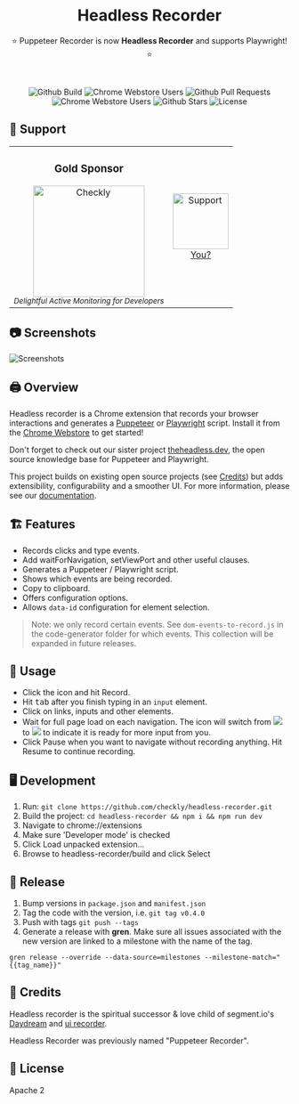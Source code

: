 <p align="center">
   <!-- headless-recorder Logo
     <img src="https://lh3.googleusercontent.com/zuxp6zCZpdSLqMHyr79oL39-phEVSVOYq2mtyBTkyJBc7A8PsWMTkWfofACaPIP-Vm59hutWx2YSFvfDPir9pCozg8g=w128-h128-e365-rj-sc0x00ffffff" /> -->
   <h1 align="center">Headless Recorder</h1>
   <p align="center">     
     ⭐️ Puppeteer Recorder is now <b>Headless Recorder</b> and supports Playwright! ⭐️   
   </p>
   <br/>
   <p align="center" style="align: center;">
      <img src="https://github.com/checkly/headless-recorder/workflows/Lint%20&%20Build%20&%20Test/badge.svg?branch=master" alt="Github Build"/>
      <img src="https://img.shields.io/chrome-web-store/users/djeegiggegleadkkbgopoonhjimgehda?label=Chrome%20Webstore%20-%20Users" alt="Chrome Webstore Users" />
      <img src="https://img.shields.io/github/issues-pr/checkly/headless-recorder?label=PRs" alt="Github Pull Requests" />
      <img src="https://img.shields.io/chrome-web-store/v/djeegiggegleadkkbgopoonhjimgehda?label=Chrome%20Webstore" alt="Chrome Webstore Users" />
      <img src="https://img.shields.io/github/stars/checkly/headless-recorder?label=Stars" alt="Github Stars" />
      <img src="https://img.shields.io/github/license/checkly/headless-recorder?label=License" alt="License" />
   </p>
</p>


<!-- <h2 align="center">Support</h2> -->

## 🙌 Support

<!--sponsors start-->
<table>
  <tbody>
    <tr>
      <td align="center" valign="middle">
        <h3>Gold Sponsor</h3>
        <a href="https://checklyhq.com?utm_source=github&utm_medium=sponsor-logo-github&utm_campaign=headless-recorder" target="_blank">
          <img width="200px" src="chrome-store/checkly-logo.png?raw=true" alt="Checkly" />
        </a><br />
        <i><sub>Delightful Active Monitoring for Developers</sub></i>
      </td>
      <td align="center" valign="middle">
        <a href="mailto:tim@checklyhq.com" target="_blank">
          <img width="100px" src="https://imgur.com/X1gKuY0.png" alt="Support" />
        <br />
        <div>You?</div></a>
      </td>
      <!-- <td align="center" valign="middle">
        <a href="#" target="_blank"></a>
      </td> -->
    </tr><tr></tr>
  </tbody>
</table>
<!--sponsors end-->

## 📷 Screenshots

![Screenshots](src/images/recorder.png)

## 🖨️ Overview

Headless recorder is a Chrome extension that records your browser interactions and generates a
[Puppeteer](http://pptr.dev/) or [Playwright](https://playwright.dev/) script. Install it from the [Chrome Webstore](https://chrome.google.com/webstore/detail/puppeteer-recorder/djeegiggegleadkkbgopoonhjimgehda) to get started!

Don't forget to check out our sister project [theheadless.dev](https://theheadless.dev/), the open source knowledge base for Puppeteer and Playwright.

This project builds on existing open source projects (see [Credits](#-credits)) but adds extensibility, configurability and a smoother UI. For more information, please see our [documentation](https://www.checklyhq.com/docs/headless-recorder/).

## 🏗️ Features

- Records clicks and type events.
- Add waitForNavigation, setViewPort and other useful clauses.
- Generates a Puppeteer / Playwright script.
- Shows which events are being recorded.
- Copy to clipboard.
- Offers configuration options.
- Allows `data-id` configuration for element selection.

> Note: we only record certain events. See `dom-events-to-record.js` in the code-generator folder for which events. This collection will be expanded in future releases.

## 🔧 Usage

- Click the icon and hit Record.
- Hit <kbd>tab</kbd> after you finish typing in an `input` element.
- Click on links, inputs and other elements.
- Wait for full page load on each navigation. The icon will switch from ![](src/images/icon_rec.png) to ![](src/images/icon_wait.png) to indicate it is ready for more input from you.
- Click Pause when you want to navigate without recording anything. Hit Resume to continue recording.

## 🖥️ Development

1. Run: `git clone https://github.com/checkly/headless-recorder.git`
2. Build the project: `cd headless-recorder && npm i && npm run dev`
2. Navigate to chrome://extensions
3. Make sure 'Developer mode' is checked
4. Click Load unpacked extension...
5. Browse to headless-recorder/build and click Select

## 🚀 Release

1. Bump versions in `package.json` and `manifest.json`
2. Tag the code with the version, i.e. `git tag v0.4.0`
3. Push with tags `git push --tags`
4. Generate a release with **gren**. Make sure all issues associated with the new version are linked to a milestone
with the name of the tag.

```
gren release --override --data-source=milestones --milestone-match="{{tag_name}}"
```

## 🙏 Credits 

Headless recorder is the spiritual successor & love child of segment.io's [Daydream](https://github.com/segmentio/daydream) and [ui recorder](https://github.com/yguan/ui-recorder). 

Headless Recorder was previously named "Puppeteer Recorder".

## 📄 License

Apache 2
